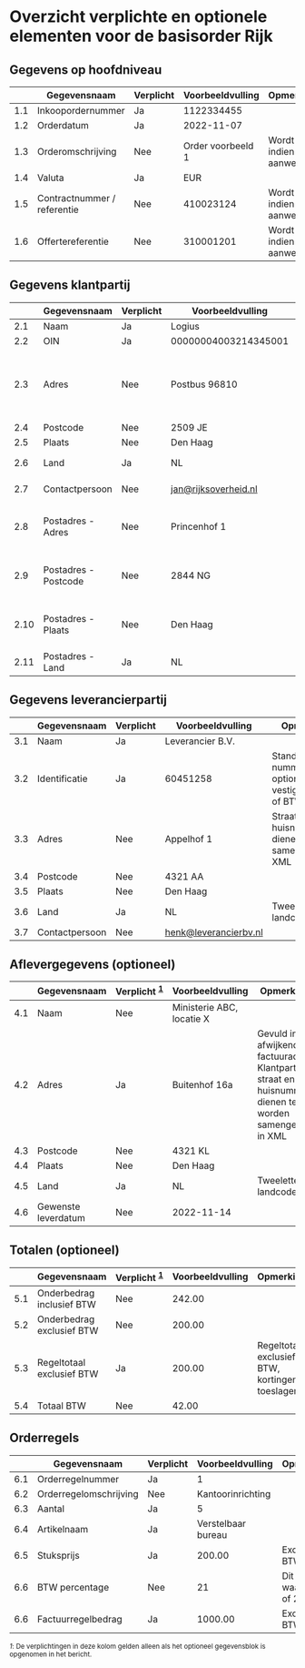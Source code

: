 # Overzicht verplichte en optionele elementen voor de basisorder Rijk

## Gegevens op hoofdniveau

|      | Gegevensnaam                | Verplicht  | Voorbeeldvulling      | Opmerkingen |
|------|-----------------------------|------------|-----------------------|----|
|  1.1 | Inkoopordernummer           | Ja         | 1122334455            |  |
|  1.2 | Orderdatum                  | Ja         | 2022-11-07            |  |
|  1.3 | Orderomschrijving           | Nee        | Order voorbeeld 1     | Wordt gevuld indien aanwezig |
|  1.4 | Valuta                      | Ja         | EUR                   |  |
|  1.5 | Contractnummer / referentie | Nee        | 410023124             | Wordt gevuld indien aanwezig |
|  1.6 | Offertereferentie           | Nee        | 310001201             | Wordt gevuld indien aanwezig |

## Gegevens klantpartij

|      | Gegevensnaam                | Verplicht  | Voorbeeldvulling      | Opmerkingen |
|------|-----------------------------|------------|-----------------------|----|
|  2.1 | Naam                        | Ja         | Logius                |  |
|  2.2 | OIN                         | Ja         | 00000004003214345001  |  |
|  2.3 | Adres                       | Nee        | Postbus 96810         | Straat en huisnummer dienen te worden samengevoegd in XML |
|  2.4 | Postcode                    | Nee        | 2509 JE               |  |
|  2.5 | Plaats                      | Nee        | Den Haag              |  |
|  2.6 | Land                        | Ja         | NL                    | Tweeletterige landcode |
|  2.7 | Contactpersoon              | Nee        | jan@rijksoverheid.nl  | E-mailadres contactpersoon |
|  2.8 | Postadres - Adres           | Nee        | Princenhof 1          | Gevuld indien afwijkend van adres Klantpartij |
|  2.9 | Postadres - Postcode        | Nee        | 2844 NG               | Gevuld indien afwijkend van adres Klantpartij |
| 2.10 | Postadres - Plaats          | Nee        | Den Haag              | Gevuld indien afwijkend van adres Klantpartij |
| 2.11 | Postadres - Land            | Ja         | NL                    | Tweeletterige landcode |

## Gegevens leverancierpartij

|      | Gegevensnaam                | Verplicht  | Voorbeeldvulling      | Opmerkingen |
|------|-----------------------------|------------|-----------------------|----|
|  3.1 | Naam                        | Ja         | Leverancier B.V.      |  |
|  3.2 | Identificatie               | Ja         | 60451258              | Standaard KvK nummer, optioneel vestigingsnummer of BTW  |
|  3.3 | Adres                       | Nee        | Appelhof 1            | Straat en huisnummer dienen te worden samengevoegd in XML |
|  3.4 | Postcode                    | Nee        | 4321 AA               |  |
|  3.5 | Plaats                      | Nee        | Den Haag              |  |
|  3.6 | Land                        | Ja         | NL                    | Tweeletterige landcode |
|  3.7 | Contactpersoon              | Nee        | henk@leverancierbv.nl |  |

## Aflevergegevens (optioneel)

|      | Gegevensnaam                | Verplicht&nbsp;<sup>[1](#f1)</sup> | Voorbeeldvulling      | Opmerkingen |
|------|-----------------------------|------------|-----------------------|----|
|  4.1 | Naam                        | Nee        | Ministerie ABC, locatie X |  |
|  4.2 | Adres                       | Ja         | Buitenhof 16a         | Gevuld indien afwijkend van factuuradres Klantpartij; straat en huisnummer dienen te worden samengevoegd in XML |
|  4.3 | Postcode                    | Nee        | 4321 KL               |  |
|  4.4 | Plaats                      | Nee        | Den Haag              |  |
|  4.5 | Land                        | Ja         | NL                    | Tweeletterige landcode |
|  4.6 | Gewenste leverdatum         | Nee        | 2022-11-14            |  |

## Totalen (optioneel)

|      | Gegevensnaam                 | Verplicht&nbsp;<sup>[1](#f1)</sup> | Voorbeeldvulling      | Opmerkingen |
|------|-----------------------------|------------|-----------------------|----|
|  5.1 | Onderbedrag inclusief BTW   | Nee        | 242.00                |  |
|  5.2 | Onderbedrag exclusief BTW   | Nee        | 200.00                |  |
|  5.3 | Regeltotaal exclusief BTW   | Ja         | 200.00                | Regeltotaal exclusief BTW, kortingen en toeslagen |
|  5.4 | Totaal BTW                  | Nee        | 42.00                 |  |

## Orderregels

|      | Gegevensnaam                 | Verplicht  | Voorbeeldvulling      | Opmerkingen |
|------|-----------------------------|------------|-----------------------|----|
|  6.1 | Orderregelnummer            | Ja         | 1                     |  |
|  6.2 | Orderregelomschrijving      | Nee        | Kantoorinrichting     |  |
|  6.3 | Aantal                      | Ja         | 5                     |  |
|  6.4 | Artikelnaam                 | Ja         | Verstelbaar bureau    |  |
|  6.5 | Stuksprijs                  | Ja         | 200.00                | Exclusief BTW |
|  6.6 | BTW percentage              | Nee        | 21                    | Dit kan de waarde 0, 9 of 21 zijn |
|  6.6 | Factuurregelbedrag          | Ja         | 1000.00               | Exclusief BTW |

<sup><a name="f1"><dfn>1</dfn></a>: De verplichtingen in deze kolom gelden alleen als het optioneel gegevensblok is opgenomen in het bericht.</sup>
